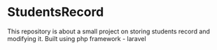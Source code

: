 # StudentsRecord

This repository is about a small project on storing students record and modifying it.
Built using php
framework - laravel